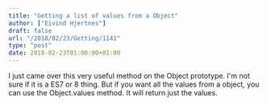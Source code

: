 ```yaml
---
title: "Getting a list of values from a Object"
author: ["Eivind Hjertnes"]
draft: false
url: "/2018/02/23/Getting/1141"
type: "post"
date: 2018-02-23T01:00:00+01:00
---
```


I just came over this very useful method on the Object prototype. I'm
not sure if it is a ES7 or 8 thing. But if you want all the values from
a object, you can use the Object.values method. It will return just the
values.

<div class="HTML">
  <div></div>

<script src="<https://gist.github.com/hjertnes/b02a8641c02068a4d3cdf98f1e0c5745.js>"></script>

</div>
